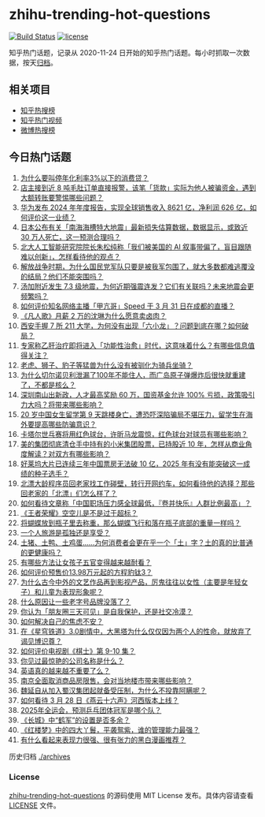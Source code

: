 # zhihu-trending-hot-questions

[![Build Status](https://github.com/justjavac/zhihu-trending-hot-questions/workflows/ci/badge.svg?branch=master)](https://github.com/justjavac/zhihu-trending-hot-questions/actions)
[![license](https://img.shields.io/github/license/justjavac/zhihu-trending-hot-questions)](https://github.com/justjavac/zhihu-trending-hot-questions/blob/master/LICENSE)

知乎热门话题，记录从 2020-11-24
日开始的知乎热门话题。每小时抓取一次数据，按天[归档](./archives)。

## 相关项目

- [知乎热搜榜](https://github.com/justjavac/zhihu-trending-top-search)
- [知乎热门视频](https://github.com/justjavac/zhihu-trending-hot-video)
- [微博热搜榜](https://github.com/justjavac/weibo-trending-hot-search)

## 今日热门话题

<!-- BEGIN -->
<!-- 最后更新时间 Tue Apr 01 2025 06:24:14 GMT+0800 (China Standard Time) -->

1. [为什么要叫停年化利率3%以下的消费贷？](https://www.zhihu.com/question/1889697306443489300)
1. [店主接到近 8 吨毛肚订单直接报警，该笔「货款」实际为他人被骗资金，遇到大额转账要警惕哪些问题？](https://www.zhihu.com/question/1890006565874005500)
1. [华为发布 2024 年年度报告，实现全球销售收入 8621 亿，净利润 626 亿，如何评价这一业绩？](https://www.zhihu.com/question/1890072669543691300)
1. [日本公布有关「南海海槽特大地震」最新损失估算数据，数据显示，或致近 30 万人死亡，这一预测合理吗？](https://www.zhihu.com/question/1890034523791652400)
1. [北大人工智能研究院院长朱松纯称「我们被美国的 AI 叙事带偏了，盲目跟随难以创新」，怎样看待他的观点？](https://www.zhihu.com/question/1890019994286384000)
1. [解放战争时期，为什么国民党军队只要是被我军包围了，就大多数都难逃覆没的结局？他们不能突围吗？](https://www.zhihu.com/question/8686697720)
1. [汤加附近发生 7.3 级地震，为何近期强震连发？它们有关联吗？未来地震会更频繁吗？](https://www.zhihu.com/question/1889779548603774000)
1. [如何评价知名网络主播「甲亢哥」Speed 于 3 月 31 日在成都的直播？](https://www.zhihu.com/question/1890056140072669200)
1. [《凡人歌》月薪 2 万的沈琳为什么愿意卖卤肉？](https://www.zhihu.com/question/667537804)
1. [西安手握 7 所 211 大学，为何没有出现「六小龙」？问题到底在哪？如何破局？](https://www.zhihu.com/question/14175308229)
1. [专家称乙肝治疗即将进入「功能性治愈」时代，这意味着什么？有哪些信息值得关注？](https://www.zhihu.com/question/1889733376111503400)
1. [老虎、狮子、豹子等猛兽为什么没有被驯化为骑兵坐骑？](https://www.zhihu.com/question/660170329)
1. [为什么切尔诺贝利泄漏了100年不能住人，而广岛原子弹爆炸后很快就重建了，不都是核么？](https://www.zhihu.com/question/21580418)
1. [深圳南山出新政，人才最高奖励 60 万，国资基金允许 100% 亏损，政策吸引力大吗？将带来哪些影响？](https://www.zhihu.com/question/1888634247134273800)
1. [20 岁中国女生留学第 9 天跳楼身亡，遭恐吓深陷骗局不堪压力，留学生在海外要提高哪些防骗意识？](https://www.zhihu.com/question/1889986059170963500)
1. [卡塔尔世乓赛将用红色球台，许昕马龙震惊，红色球台对球员有哪些影响？](https://www.zhihu.com/question/1889954676474078200)
1. [美的集团彻底清仓手中持有的小米集团股票，已持股近 10 年，怎样从商业角度解读？对双方有哪些影响？](https://www.zhihu.com/question/1889974044394217700)
1. [好莱坞大片已连续三年中国票房无法破 10 亿，2025 年有没有能突破这一成绩的种子选手？](https://www.zhihu.com/question/15687177258)
1. [北漂大龄程序员回老家找工作碰壁，转行开网约车，如何看待他的选择？那些回老家的「北漂」们怎么样了？](https://www.zhihu.com/question/1889018701115793700)
1. [如何看待文章称「中国职场压力感全球最低，『卷并快乐』人群比例最高」？](https://www.zhihu.com/question/1889167513075558400)
1. [《王者荣耀》空空儿是不是过于超标？](https://www.zhihu.com/question/11548147254)
1. [将蝴蝶放到瓶子里去称重，那么蝴蝶飞行和落在瓶子底部的重量一样吗？](https://www.zhihu.com/question/12118577411)
1. [一个人旅游是孤独还是享受？](https://www.zhihu.com/question/13460668292)
1. [土猪、土鸭、土鸡蛋……为何消费者会更在乎一个「土」字？土的真的比普通的更健康吗？](https://www.zhihu.com/question/1890032511859528000)
1. [有哪些方法让女孩子五官变得越来越耐看？](https://www.zhihu.com/question/13608547444)
1. [如何评价预售价13.98万元起的方程豹钛3？](https://www.zhihu.com/question/1890132206229374700)
1. [为什么古今中外的文艺作品再到影视产品，厉鬼往往以女性（主要是年轻女子）和儿童为表现形象呢？](https://www.zhihu.com/question/15694005151)
1. [什么原因让一些老字号品牌没落了？](https://www.zhihu.com/question/59551072)
1. [你认为「朋友圈三天可见」是自我保护，还是社交冷漠？](https://www.zhihu.com/question/15655689469)
1. [如何解决自己的焦虑不安？](https://www.zhihu.com/question/1887659195458881500)
1. [在《星穹铁道》3.0剧情中，大黑塔为什么仅仅因为两个人的性命，就放弃了谒见博识尊？](https://www.zhihu.com/question/1888631815763391500)
1. [如何评价电视剧《棋士》第 9-10 集？](https://www.zhihu.com/question/1889791825482576000)
1. [你见过最惊艳的公司名称是什么？](https://www.zhihu.com/question/287340738)
1. [英语真的越来越不重要了么？](https://www.zhihu.com/question/393688168)
1. [南京全面取消商品房限售，会对当地楼市带来哪些影响？](https://www.zhihu.com/question/1889983827679601000)
1. [魏延自从加入蜀汉集团起就备受压制，为什么不投靠阿瞒呢？](https://www.zhihu.com/question/11904101805)
1. [如何看待 3 月 28 日《燕云十六声》河西版本上线？](https://www.zhihu.com/question/15742172970)
1. [2025年全运会，预测乒乓团体冠军是哪个队？](https://www.zhihu.com/question/14257697166)
1. [《长城》中“鹤军”的设置是否多余？](https://www.zhihu.com/question/53740406)
1. [《红楼梦》中的四大丫鬟，平袭鸳紫，谁的管理能力最强？](https://www.zhihu.com/question/15651737338)
1. [有什么看起来表现力很强、很有张力的黑白漫画推荐？](https://www.zhihu.com/question/6613817710)

<!-- END -->

历史归档 [./archives](./archives)

### License

[zhihu-trending-hot-questions](https://github.com/justjavac/zhihu-trending-hot-questions)
的源码使用 MIT License 发布。具体内容请查看 [LICENSE](./LICENSE) 文件。
